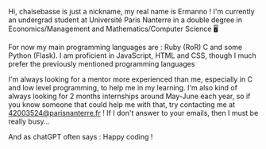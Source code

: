 Hi, chaisebasse is just a nickname, my real name is Ermanno !
I'm currently an undergrad student at Université Paris Nanterre in a double degree in Economics/Management and Mathematics/Computer Science 🖥️

For now my main programming languages are : Ruby (RoR) C and some Python (Flask).
I am proficient in JavaScript, HTML and CSS, though I much prefer the previously mentioned programming languages

I'm always looking for a mentor more experienced than me, especially in C and low level programming, to help me in my learning.
I'm also kind of always looking for 2 months internships around May-June each year, so if you know someone that could help me with that, try contacting me at 42003524@parisnanterre.fr ! If I don't answer to your emails, then I must be really busy...

And as chatGPT often says :
Happy coding !
